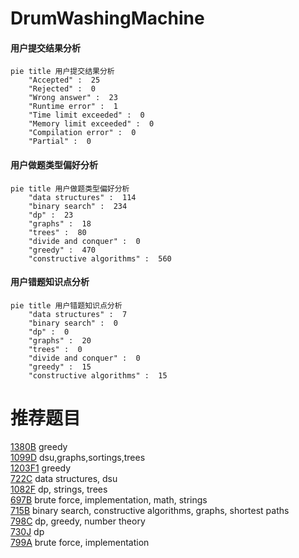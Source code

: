 # DrumWashingMachine

<!-- tabs:start -->



#### **用户提交结果分析**

```mermaid
pie title 用户提交结果分析
    "Accepted" :  25
    "Rejected" :  0
    "Wrong answer" :  23
    "Runtime error" :  1
    "Time limit exceeded" :  0
    "Memory limit exceeded" :  0
    "Compilation error" :  0
    "Partial" :  0
```

#### **用户做题类型偏好分析**

```mermaid
pie title 用户做题类型偏好分析
    "data structures" :  114
    "binary search" :  234
    "dp" :  23
    "graphs" :  18
    "trees" :  80
    "divide and conquer" :  0
    "greedy" :  470
    "constructive algorithms" :  560
```
#### **用户错题知识点分析**

```mermaid
pie title 用户错题知识点分析
    "data structures" :  7
    "binary search" :  0
    "dp" :  0
    "graphs" :  20
    "trees" :  0
    "divide and conquer" :  0
    "greedy" :  15
    "constructive algorithms" :  15
```



<!-- tabs:end -->
# 推荐题目
[1380B](https://codeforces.com/contest/1380/problem/B)		greedy		  
[1099D](https://codeforces.com/contest/1099/problem/D)		dsu,graphs,sortings,trees		  
[1203F1](https://codeforces.com/contest/1203F/problem/1)		greedy		  
[722C](https://codeforces.com/contest/722/problem/C)		data structures,
                        dsu		  
[1082F](https://codeforces.com/contest/1082/problem/F)		dp,
                        strings,
                        trees		  
[697B](https://codeforces.com/contest/697/problem/B)		brute force,
                        implementation,
                        math,
                        strings		  
[715B](https://codeforces.com/contest/715/problem/B)		binary search,
                        constructive algorithms,
                        graphs,
                        shortest paths		  
[798C](https://codeforces.com/contest/798/problem/C)		dp,
                        greedy,
                        number theory		  
[730J](https://codeforces.com/contest/730/problem/J)		dp		  
[799A](https://codeforces.com/contest/799/problem/A)		brute force,
                        implementation		  
